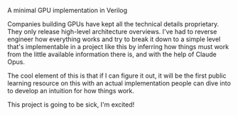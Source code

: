 A minimal GPU implementation in Verilog

Companies building GPUs have kept all the technical details proprietary. They only release high-level architecture overviews. I've had to reverse engineer how everything works and try to break it down to a simple level that's implementable in a project like this by inferring how things must work from the little available information there is, and with the help of Claude Opus.

The cool element of this is that if I can figure it out, it will be the first public learning resource on this with an actual implementation people can dive into to develop an intuition for how things work.

This project is going to be sick, I'm excited!
